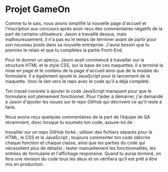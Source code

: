 # Projet GameOn
Comme tu le sais, nous avons simplifié la nouvelle page d'accueil et l'inscription aux concours après avoir reçu des commentaires négatifs de la part de certains utilisateurs. Jason a travaillé dessus, mais malheureusement, il n'a pas eu le temps de terminer avant de partir pour son nouveau poste dans sa nouvelle entreprise. J'aurai besoin que tu prennes le relais et que tu complètes la partie Front-End. 

Pour te donner un aperçu, Jason avait commencé  à travailler sur la structure HTML et le style CSS, sur la base de ces maquettes. Il a terminé la mise en page et le contenu de la page d'accueil ainsi que de la modale du formulaire. Il a également ajouté le JavaScript pour le lancement de la maquette. Voici le lien vers le repo avec le code qu'il a déjà complété.

Ton travail consiste à ajouter le code JavaScript manquant pour que le formulaire soit pleinement fonctionnel. Pour t’aider à démarrer, j'ai demandé à Jason d'ajouter les issues sur le repo GitHub qui décrivent ce qu'il reste à faire. 

Nous avons reçu quelques commentaires de la part de l’équipe de QA récemment, donc lorsque tu soumets ton code, assure-toi de : 

travailler sur un repo GitHub forké ;
utiliser des fichiers séparés pour le HTML, le CSS et le JavaScript ;
toujours commenter ton code (décrire chaque fonction et chaque classe, ainsi que les parties du code qui nécessitent plus de détails) ;
tester manuellement les fonctionnalités, les entrées de formulaire et l'affichage responsive.
Quand tu auras terminé, on fera une révision du code tous les deux et on vérifiera qu’il est prêt à être mis en production. 
